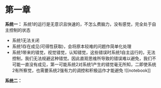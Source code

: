 # 第一章

**系统一：** 系统1的运行是无意识且快速的，不怎么费脑力，没有感觉，完全处于自主控制的状态

* 系统1无法关闭
* 系统1存在成见(可得性获取)，会将原本较难的问题作简单化处理
* 系统1带来的错觉，视觉错觉，认知错觉，这些错误时系统1自主运行的，无法控制，我们无法规避这种错觉。因此直观思维所导致的错误难以避免，我们不可能一直没有成见，第一可能系统2对系统1产生的错觉毫无所知，二即使系统2有所察觉，也需要系统2强有力的调控和积极运作才能避免
![[notebook]]

**系统二：**